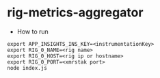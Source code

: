 # rig-metrics-aggregator

* How to run
```shell
export APP_INSIGHTS_INS_KEY=<instrumentationKey>
export RIG_0_NAME=<rig name>
export RIG_0_HOST=<rig ip or hostname>
export RIG_0_PORT=<xmrstak port>
node index.js
```